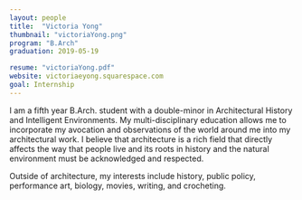 ```yaml
---
layout: people
title:  "Victoria Yong"
thumbnail: "victoriaYong.png"
program: "B.Arch"
graduation: 2019-05-19

resume: "victoriaYong.pdf"
website: victoriaeyong.squarespace.com
goal: Internship
---
```


I am a fifth year B.Arch. student with a double-minor in Architectural History and Intelligent Environments. My multi-disciplinary education allows me to incorporate my avocation and observations of the world around me into my architectural work. I believe that architecture is a rich field that directly affects the way that people live and its roots in history and the natural environment must be acknowledged and respected.

Outside of architecture, my interests include history, public policy, performance art, biology, movies, writing, and crocheting.
